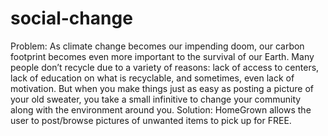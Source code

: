 # social-change

Problem: As climate change becomes our impending doom, our carbon footprint becomes even more important to the survival of our Earth. Many people don’t recycle due to a variety of reasons: lack of access to centers, lack of education on what is recyclable, and sometimes, even lack of motivation. But when you make things just as easy as posting a picture of your old sweater, you take a small infinitive to change your community along with the environment around you. Solution: HomeGrown allows the user to post/browse pictures of unwanted items to pick up for FREE.
